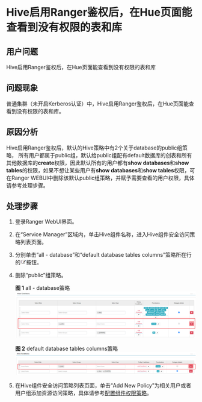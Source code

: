 # Hive启用Ranger鉴权后，在Hue页面能查看到没有权限的表和库<a name="mrs_03_0300"></a>

## 用户问题<a name="zh-cn_topic_0135447912_section18305143583116"></a>

Hive启用Ranger鉴权后，在Hue页面能查看到没有权限的表和库

## 问题现象<a name="zh-cn_topic_0135447912_section117424454313"></a>

普通集群（未开启Kerberos认证）中，Hive启用Ranger鉴权后，在Hue页面能查看到没有权限的表和库。

## 原因分析<a name="zh-cn_topic_0135447912_section1237061220324"></a>

Hive启用Ranger鉴权后，默认的Hive策略中有2个关于database的public组策略， 所有用户都属于public组，默认给public组配有default数据库的创表和所有其他数据库的**create**权限，因此默认所有的用户都有**show databases**和**show tables**的权限，如果不想让某些用户有**show databases**和**show tables**权限，可在Ranger WEBUI中删除该默认public组策略，并赋予需要查看的用户权限，具体请参考处理步骤。

## 处理步骤<a name="section1215965619169"></a>

1.  登录Ranger WebUI界面。
2.  在“Service Manager”区域内，单击Hive组件名称，进入Hive组件安全访问策略列表页面。
3.  分别单击“all - database”和“default database tables columns”策略所在行的![](figures/zh-cn_image_0000001181379571.png)按钮。
4.  删除“public”组策略。

    **图 1**  all - database策略<a name="fig97472055874"></a>  
    ![](figures/all---database策略.png "all---database策略")

    **图 2**  default database tables columns策略<a name="fig02264683"></a>  
    ![](figures/default-database-tables-columns策略.png "default-database-tables-columns策略")

5.  在Hive组件安全访问策略列表页面，单击“Add New Policy”为相关用户或者用户组添加资源访问策略，具体请参考[配置组件权限策略](https://support.huaweicloud.com/cmpntguide-mrs/mrs_01_1851.html)。

